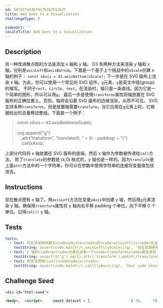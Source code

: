 ```yaml
---
id: 587d7fad367417b2b2512bdf
title: Add Axes to a Visualization
challengeType: 0

videoUrl: ''
localeTitle: Add Axes to a Visualization
---
```


## Description
<section id='description'>
另一种改进散点图的方法是添加 x 轴和 y 轴。
D3 有两种方法来渲染 y 轴和 x 轴，分别是<code>axisLeft</code>和<code>axisBottom</code>。下面是一个基于上个挑战中的<code>xScale</code>创建 x 轴的例子：
<code>const xAxis = d3.axisBottom(xScale);</code>
下一步是在 SVG 画布上渲染 x 轴。为此，你可以使用一个常见的 SVG 组件，<code>g</code>元素，<code>g</code>是英文中组(group)的缩写。
不同于<code>rect</code>、<code>circle</code>、<code>text</code>，在渲染时，轴只是一条直线。因为它是一个简单的图形，所以可以用<code>g</code>。
最后一步是使用<code>transforms</code>属性将轴放置在 SVG 画布的正确位置上。否则，轴将会沿着 SVG 画布的边缘渲染，从而不可见。
SVG 支持多种<code>transforms</code>，但是放置轴需要<code>translate</code>。当它应用在<code>g</code>元素上时，它根据给出的总量移动整组。下面是一个例子：
<blockquote>const xAxis = d3.axisBottom(xScale);<br><br>svg.append("g")<br>&nbsp;&nbsp; .attr("transform", "translate(0, " + (h - padding) + ")")<br>&nbsp;&nbsp; .call(xAxis);</blockquote>
上部分代码将 x 轴放置在 SVG 画布的底端。然后 x 轴作为参数被传递给<code>call</code>方法。
除了<code>translate</code>的参数是 (x,0) 格式的，y 轴也是一样的。因为<code>translate</code>是上面<code>attr</code>方法中的一个字符串，你可以在参数中使用字符串的连接将变量值包括进去。
</section>

## Instructions
<section id='instructions'>
现在散点图有 x 轴了。用<code>axisLeft</code>方法在变量<code>yAxis</code>中创建 y 轴，然后用<code>g</code>元素渲染 y 轴。确保用<code>transform</code>属性将 y 轴向右平移 padding 个单位，向下平移 0 个单位。记得<code>call()</code> y 轴。
</section>

## Tests
<section id='tests'>

```yml
tests:
  - text: 你应该使用参数为<code>yScale</code>的<code>axisLeft()</code>方法。
    testString: assert(code.match(/\.axisLeft\(yScale\)/g), '你应该使用参数为<code>yScale</code>的<code>axisLeft()</code>方法。');
  - text: y 轴的<code>g</code>元素应该有一个<code>transform</code>属性来将 y 轴平移( 60，0 )。
    testString: assert($('g').eq(1).attr('transform').match(/translate\(60\s*?,\s*?0\)/g), 'The y-axis <code>g</code> element should have a <code>transform</code> attribute to translate the axis by (60, 0).');
  - text: 你应该调用(call)<code>yAxis</code>。
    testString: assert(code.match(/\.call\(yAxis\)/g), 'Your code should call the <code>yAxis</code>.');

```

</section>

## Challenge Seed
<section id='challengeSeed'>

    <div id='html-seed'>
```html
<body>,  <script>,    const dataset = [,                  [ 34,     78 ],,                  [ 109,   280 ],,                  [ 310,   120 ],,                  [ 79,   411 ],,                  [ 420,   220 ],,                  [ 233,   145 ],,                  [ 333,   96 ],,                  [ 222,    333 ],,                  [ 78,    320 ],,                  [ 21,   123 ],                ];,    ,    const w = 500;,    const h = 500;,    const padding = 60;,    ,    const xScale = d3.scaleLinear(),                     .domain([0, d3.max(dataset, (d) => d[0])]),                     .range([padding, w - padding]);,    ,    const yScale = d3.scaleLinear(),                     .domain([0, d3.max(dataset, (d) => d[1])]),                     .range([h - padding, padding]);,    ,    const svg = d3.select("body"),                  .append("svg"),                  .attr("width", w),                  .attr("height", h);,    ,    svg.selectAll("circle"),       .data(dataset),       .enter(),       .append("circle"),       .attr("cx", (d) => xScale(d[0])),       .attr("cy",(d) => yScale(d[1])),       .attr("r", (d) => 5);,    ,    svg.selectAll("text"),       .data(dataset),       .enter(),       .append("text"),       .text((d) =>  (d[0] + "," + d[1])),       .attr("x", (d) => xScale(d[0] + 10)),       .attr("y", (d) => yScale(d[1])),    ,    const xAxis = d3.axisBottom(xScale);,    ,    svg.append("g"),       .attr("transform", "translate(0," + (h - padding) + ")"),       .call(xAxis);,    ,    // 在下面添加你的代码,    ,    ,    ,    // 在上面添加你的代码,  ,  </script>,</body>
```





</div>





</section>

              